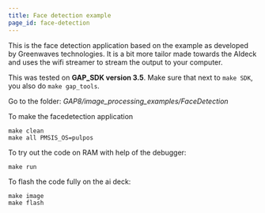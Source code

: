 ```yaml
---
title: Face detection example
page_id: face-detection
---
```


This is the face detection application based on the example as developed by Greenwaves technologies. It is a bit more tailor made towards the AIdeck and uses the wifi streamer to stream the output to your computer. 

This was tested on **GAP_SDK version 3.5**. Make sure that next to `make SDK`, you also do `make gap_tools`.

Go to the folder: *GAP8/image_processing_examples/FaceDetection*

To make the facedetection application

    make clean
    make all PMSIS_OS=pulpos

To try out the code on RAM with help of the debugger:

    make run

To flash the code fully on the ai deck:

    make image
    make flash

